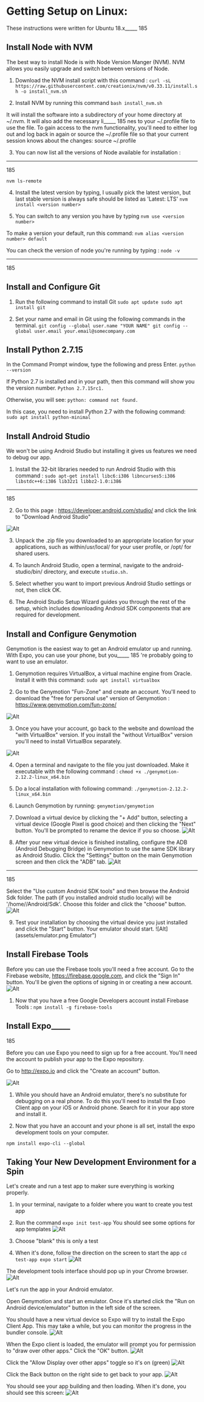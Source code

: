 # Getting Setup on Linux:
These instructions were written for Ubuntu 18.x_____
185


## Install Node with NVM
The best way to install Node is with Node Version Manger (NVM).  NVM allows you easily upgrade and switch between versions of Node.


1. Download the NVM install script with this command :
`curl -sL https://raw.githubusercontent.com/creationix/nvm/v0.33.11/install.sh -o install_nvm.sh`


2. Install NVM by running this command
`bash install_nvm.sh`


It will install the software into a subdirectory of your home directory at ~/.nvm. It will also add the necessary li_____
185
nes to your ~/.profile file to use the file.
To gain access to the nvm functionality, you'll need to either log out and log back in again or source the ~/.profile file so that your current session knows about the changes:
source ~/.profile


3. You can now list all the versions of Node available for installation :
_____
185

`nvm ls-remote`

4. Install the latest version by typing, I usually pick the latest version, but last stable version is always safe should be listed as 'Latest: LTS'
`nvm install <version number>`


5. You can switch to any version you have by typing
`nvm use <version number>`


To make a version your default, run this command:
`nvm alias <version number> default`


You can check the version of node you're running by typing :
`node -v`
_____
185

## Install and Configure Git

1.  Run the following command to install Git
`sudo apt update
sudo apt install git`


2. Set your name and email in Git using the following commands in the terminal.
`git config --global user.name "YOUR NAME"
git config --global user.email your.email@somecompany.com`


## Install Python 2.7.15

In the Command Prompt window, type the following and press Enter.
`python --version`

If Python 2.7  is installed and in your path, then this command will show you the version number.
`Python 2.7.15rc1.`

Otherwise, you will see:
`python: command not found.`

In this case, you need to install Python 2.7 with the following command:
`sudo apt install python-minimal`

## Install Android Studio
We won't be using Android Studio but installing it gives us features we need to debug our app.

1.  Install the 32-bit libraries needed to run Android Studio with this command :
`sudo apt-get install libc6:i386 libncurses5:i386 libstdc++6:i386 lib32z1 libbz2-1.0:i386`
_____
185

2.  Go to this page :  https://developer.android.com/studio/  and click the link to "Download Android Studio"

![Alt](assets/android-studio-website.png "Android Studio Website")

3. Unpack the .zip file you downloaded to an appropriate location for your applications, such as within/usr/local/ for your user profile, or /opt/ for shared users.

4. To launch Android Studio, open a terminal, navigate to the android-studio/bin/ directory, and execute `studio.sh.`

5. Select whether you want to import previous Android Studio settings or not, then click OK.

6. The Android Studio Setup Wizard guides you through the rest of the setup, which includes downloading Android SDK components that are required for development.


## Install and Configure Genymotion

Genymotion is the easiest way to get an Android emulator up and running.  With Expo, you can use your phone, but you_____
185
're probably going to want to use an emulator.

1.  Genymotion requires VirtualBox, a virtual machine engine from Oracle.  Install it with this command:
`sudo apt install virtualbox`

2.  Go to the Genymotion "Fun-Zone" and create an account.  You'll need to download the "free for personal use" version of Genymotion : https://www.genymotion.com/fun-zone/

![Alt](assets/genymotion-website.png "Genymotion Website")

3.  Once you have your account, go back to the website and download the "with VirtualBox" version. If you install the "without VirtualBox" version you'll need to install VirtualBox separately.

![Alt](assets/download-genymotion.png "Download Genymotion")

4. Open a terminal and navigate to the file you just downloaded.  Make it executable with the following command  :
`chmod +x ./genymotion-2.12.2-linux_x64.bin`

5. Do a local installation with following command:
`./genymotion-2.12.2-linux_x64.bin`


6.  Launch Genymotion by running:
`genymotion/genymotion`


7. Download a virtual device by clicking the "+ Add" button, selecting a virtual device (Google Pixel is good choice)  and then clicking the "Next" button. You'll be prompted to rename the device if you so choose.
![Alt](assets/select-new-virtual-device.png "Select New Virtual Device")


8. After your new virtual device is finished installing, configure the ADB (Android Debugging Bridge)  in Genymotion to use the same SDK library as Android Studio.  Click the "Settings" button on the main Genymotion screen and then click the "ADB" tab.
![Alt](assets/adb-settings.png "ADB settings")
_____
185

Select the "Use custom Android SDK tools" and then browse the Android Sdk folder.  The path (if you installed android studio locally) will be '/home/<your username>/Android/Sdk'.  Choose this folder and click the "choose" button.
![Alt](assets/sdk-path.png "SDK Path")


9. Test your installation by choosing the virtual device you just installed and click the "Start" button.  Your emulator should start.
![Alt](assets/emulator.png Emulator")

## Install Firebase Tools

Before you can use the Firebase tools you'll need a free account.  Go to the Firebase website, https://firebase.google.com, and click the "Sign In" button.  You'll be given the options of signing in or creating a new account.
![Alt](assets/firebase-website.png "Firebase Website")

1.  Now that you have a free Google Developers account install Firebase Tools :
`npm install -g firebase-tools`

## Install Expo_____
185

Before you can use Expo you need to sign up for a free account.  You'll need the account to publish your app to the Expo repository.

Go to http://expo.io and click the "Create an account" button.

![Alt](assets/expo-website.png "Expo Website")

1.  While you should have an Android emulator, there's no substitute for debugging on a real phone.  To do this you'll need to install the Expo Client app on your iOS or Android phone.  Search for it in your app store and install it.

2.  Now that you have an account and your phone is all set, install the expo development tools on your computer.

`npm install expo-cli --global`

## Taking Your New Development Environment for a Spin
Let's create and run a test app to maker sure everything is working properly.

1.  In your terminal, navigate to a folder where you want to create you test app

2.  Run the command `expo init test-app` You should see some options for app templates
![Alt](assets/templates.png "Templates")


3. Choose "blank"  this is only a test


4. When it's done, follow the direction on the screen to start the app
  `cd test-app
  expo start`
![Alt](assets/expo-upc.png "Expo UPC")

The development tools interface should pop up in your Chrome browser.
![Alt](assets/expo-dev-tools.png "Expo Developer Tools")

Let's run the app in your Android emulator.

Open Genymotion and start an emulator. Once it's started click the "Run on Android device/emulator" button in the left side of the screen.

You should have a new virtual device so Expo will try to install the Expo Client App.  This may take a while, but you can monitor the progress in the bundler console.
![Alt](assets/bundler-console.png "Bundler Console")

When the Expo client is loaded, the emulator will prompt you for permission to "draw over other apps."  Click the "OK" 
button.
![Alt](assets/permissions.png "Permissions")

Click the "Allow Display over other apps" toggle so it's on (green)
![Alt](assets/toggle.png "Toggle")

Click the Back button on the right side to get back to your app.
![Alt](assets/back-button.png "Back Button")

You should see your app building and then loading.  When it's done, you should see this screen:
![Alt](assets/app.png "App")
